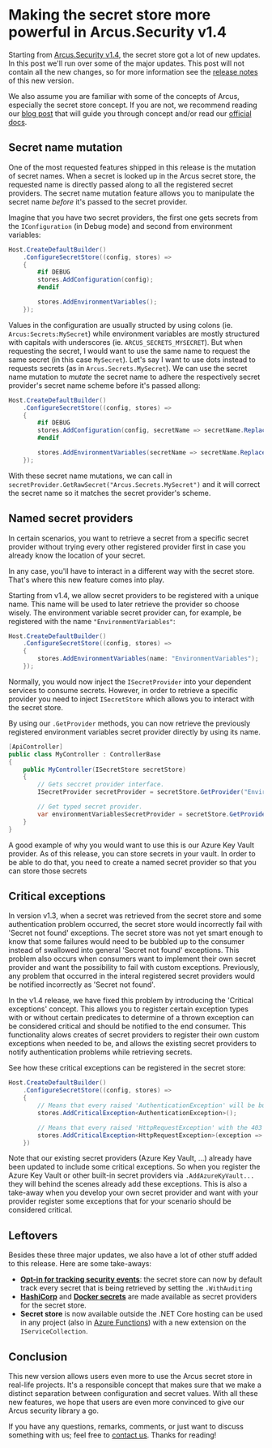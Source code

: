 # Making the secret store more powerful in Arcus.Security v1.4

Starting from [Arcus.Security v1.4](https://github.com/arcus-azure/arcus.security/releases/tag/v1.4.0), the secret store got a lot of new updates. In this post we'll run over some of the major updates.
This post will not contain all the new changes, so for more information see the [release notes](https://github.com/arcus-azure/arcus.security/releases/tag/v1.4.0) of this new version.

We also assume you are familiar with some of the concepts of Arcus, especially the secret store concept. If you are not, we recommend reading our [blog post](https://www.codit.eu/blog/introducing-secret-store-net-core/) that will guide you through concept and/or read our [official docs](https://security.arcus-azure.net/features/secret-store/).

## Secret name mutation

One of the most requested features shipped in this release is the mutation of secret names. When a secret is looked up in the Arcus secret store, the requested name is directly passed along to all the registered secret providers. The secret name mutation feature allows you to manipulate the secret name _before_ it's passed to the secret provider.

Imagine that you have two secret providers, the first one gets secrets from the `IConfiguration` (in Debug mode) and second from environment variables:

```csharp
Host.CreateDefaultBuilder()
    .ConfigureSecretStore((config, stores) =>
    {
        #if DEBUG
        stores.AddConfiguration(config);
        #endif

        stores.AddEnvironmentVariables();
    });
```

Values in the configuration are usually structed by using colons (ie. `Arcus:Secrets:MySecret`) while environment variables are mostly structured with capitals with underscores (ie. `ARCUS_SECRETS_MYSECRET`).
But when requesting the secret, I would want to use the same name to request the same secret (in this case `MySecret`). Let's say I want to use dots instead to requests secrets (as in `Arcus.Secrets.MySecret`). We can use the secret name mutation to _mutate_ the secret name to adhere the respectively secret provider's secret name scheme before it's passed allong:

```csharp
Host.CreateDefaultBuilder()
    .ConfigureSecretStore((config, stores) =>
    {
        #if DEBUG
        stores.AddConfiguration(config, secretName => secretName.Replace(".", ":"));
        #endif

        stores.AddEnvironmentVariables(secretName => secretName.Replace(".", "_").ToUpper());
    });
```

With these secret name mutations, we can call in `secretProvider.GetRawSecret("Arcus.Secrets.MySecret")` and it will correct the secret name so it matches the secret provider's scheme.

## Named secret providers

In certain scenarios, you want to retrieve a secret from a specific secret provider without trying every other registered provider first in case you already know the location of your secret.

In any case, you'll have to interact in a different way with the secret store. That's where this new feature comes into play.

Starting from v1.4, we allow secret providers to be registered with a unique name. This name will be used to later retrieve the provider so choose wisely. The environment variable secret provider can, for example, be registered with the name `"EnvironmentVariables"`:

```csharp
Host.CreateDefaultBuilder()
    .ConfigureSecretStore((config, stores) =>
    {
        stores.AddEnvironmentVariables(name: "EnvironmentVariables");
    });
```

Normally, you would now inject the `ISecretProvider` into your dependent services to consume secrets. However, in order to retrieve a specific provider you need to inject `ISecretStore` which allows you to interact with the secret store.

By using our `.GetProvider` methods, you can now retrieve the previously registered environment variables secret provider directly by using its name.

```csharp
[ApiController]
public class MyController : ControllerBase
{
    public MyController(ISecretStore secretStore)
    {
        // Gets seccret provider interface.
        ISecretProvider secretProvider = secretStore.GetProvider("EnvironmentVariables");

        // Get typed secret provider.
        var environmentVariablesSecretProvider = secretStore.GetProvider<EnvironmentVariablesSecretProvider>("EnvironmentVariables");
    }
}
```

A good example of why you would want to use this is our Azure Key Vault provider. As of this release, you can store secrets in your vault. In order to be able to do that, you need to create a named secret provider so that you can store those secrets

## Critical exceptions

In version v1.3, when a secret was retrieved from the secret store and some authentication problem occurred, the secret store would incorrectly fail with 'Secret not found' exceptions. The secret store was not yet smart enough to know that some failures would need to be bubbled up to the consumer instead of swallowed into general 'Secret not found' exceptions. This problem also occurs when consumers want to implement their own secret provider and want the possibility to fail with custom exceptions. Previously, any problem that occurred in the interal registered secret providers would be notified incorrectly as 'Secret not found'.

In the v1.4 release, we have fixed this problem by introducing the 'Critical exceptions' concept. This allows you to register certain exception types with or without certain predicates to determine of a thrown exception can be considered critical and should be notified to the end consumer. This functionality alows creates of secret providers to register their own custom exceptions when needed to be, and allows the existing secret providers to notify authentication problems while retrieving secrets.

See how these critical exceptions can be registered in the secret store:

```csharp
Host.CreateDefaultBuilder()
    .ConfigureSecretStore((config, stores) =>
    {
        // Means that every raised 'AuthenticationException' will be bubblded up to the end consumer.
        stores.AddCriticalException<AuthenticationException>();

        // Means that every raised 'HttpRequestException' with the 403 HTTP staus code will be bubbled up to the end consumer.
        stores.AddCriticalException<HttpRequestException>(exception => exception.StatusCode == HttpStatusCode.Forbidden);
    })
```

Note that our existing secret providers (Azure Key Vault, ...) already have been updated to include some critical exceptions. So when you register the Azure Key Vault or other built-in secret providers via `.AddAzureKyVault...` they will behind the scenes already add these exceptions. This is also a take-away when you develop your own secret provider and want with your provider register some exceptions that for your scenario should be considered critical.

## Leftovers

Besides these three major updates, we also have a lot of other stuff added to this release. Here are some take-aways:
* [**Opt-in for tracking security events**](https://security.arcus-azure.net/features/secret-store/): the secret store can now by default track every secret that is being retrieved by setting the `.WithAuditing` 
* [**HashiCorp**](https://security.arcus-azure.net/features/secret-store//provider/hashicorp-vault) and [**Docker secrets**](https://security.arcus-azure.net/features/secret-store/provider/docker-secrets) are made available as secret providers for the secret store.
* **Secret store** is now available outside the .NET Core hosting can be used in any project (also in [Azure Functions](https://security.arcus-azure.net/features/secret-store/#using-secret-store-within-azure-functions)) with a new extension on the `IServiceCollection`. 

## Conclusion

This new version allows users even more to use the Arcus secret store in real-life projects. It's a responsible concept that makes sure that we make a distinct separation between configuration and secret values. With all these new features, we hope that users are even more convinced to give our Arcus security library a go.

If you have any questions, remarks, comments, or just want to discuss something with us; feel free to [contact us](https://github.com/arcus-azure/arcus.security/issues/new/choose).
Thanks for reading!
